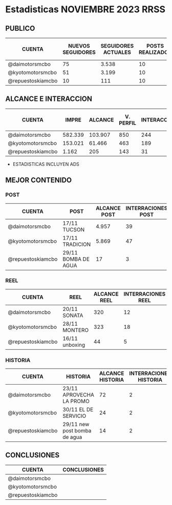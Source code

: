 # Estadisticas NOVIEMBRE 2023 RRSS

## PUBLICO

| CUENTA | NUEVOS SEGUIDORES | SEGUIDORES ACTUALES | POSTS REALIZADOS | REEL REALIZADOS | HISTORIAS REALIZADAS | CONTENIDO MES ANTERIOR | 
| --- | --- | --- | --- | --- | --- | --- |
| @daimotorsmcbo | 75 | 3.538 | 10 | 2 | 47 | 62 |
| @kyotomotorsmcbo | 51 | 3.199 | 10 | 2 | 45 | 46 |
| @repuestoskiamcbo | 10 | 111 | 10 | 3 | 22 | 36 |



## ALCANCE E INTERACCION
| CUENTA | IMPRE | ALCANCE | V. PERFIL | INTERACCION | ENGAGEMENT | IMPRE M/A | ALCANCE M/A | V. PERFIL M/A | INTERACCION M/A | ENGAGEMENT M/A |
| --- | --- | --- | --- | --- | --- | --- | --- | --- | --- | --- |
| @daimotorsmcbo | 582.339 | 103.907 | 850 | 244 | 10.52% | 235.512 | 86.324 | 1.187 | 368 | 30.18% |
| @kyotomotorsmcbo | 153.021 | 61.466 | 463 | 189 | 10.60% | 167.248 | 72.128 | 916 | 336 | 17.35% |
| @repuestoskiamcbo | 1.162 | 205 | 143 | 31 | 84.87% | 1.439 | 371 | 98 | 23 | 13.48% |


* ESTADISTICAS INCLUYEN ADS

## MEJOR CONTENIDO

### POST

| CUENTA | POST | ALCANCE POST | INTERRACIONES POST | 
| --- | --- | --- | --- |
| @daimotorsmcbo | 17/11 TUCSON | 4.957 | 39 |
| @kyotomotorsmcbo |17/11 TRADICION | 5.869 | 47 |
| @repuestoskiamcbo | 29/11 BOMBA DE AGUA | 17 | 3 |

[^1]: ESTADISTICA CON ERROR POR PARTE DE IG

### REEL
| CUENTA | REEL | ALCANCE REEL | INTERRACIONES REEL |
| --- | --- | --- | --- |
| @daimotorsmcbo | 20/11 SONATA | 320 | 12 |
| @kyotomotorsmcbo | 28/11 MONTERO | 323 | 18 |
| @repuestoskiamcbo | 16/11 unboxing | 44 | 5 |

### HISTORIA
| CUENTA | HISTORIA | ALCANCE HISTORIA | INTERRACIONES HISTORIA |
| --- | --- | --- | --- |
| @daimotorsmcbo | 23/11 APROVECHA LA PROMO | 72 | 2 |
| @kyotomotorsmcbo | 30/11 EL DE SERVICIO | 24 | 2 |
| @repuestoskiamcbo | 29/11 new post bomba de agua | 14 | 2 |




## CONCLUSIONES

| CUENTA | CONCLUSIONES |
| --- | --- |
| @daimotorsmcbo |   |
| @kyotomotorsmcbo |  |
| @repuestoskiamcbo |  |





